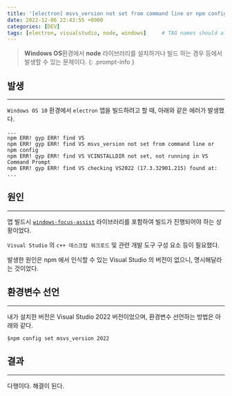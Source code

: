 ```yaml
---
title: '[electron] msvs_version not set from command line or npm config 에러'
date: 2022-12-06 22:43:55 +0900
categories: [DEV]
tags: [electron, visualstudio, node, windows]     # TAG names should always be lowercase
---
```


> **Windows OS**환경에서 **node** 라이브러리를 설치하거나 빌드 하는 경우 등에서 발생할 수 있는 문제이다.
{: .prompt-info }

## **발생**
---

`Windows OS 10` 환경에서 `electron` 앱을 빌드하려고 할 때, 아래와 같은 에러가 발생했다.
```console
...
npm ERR! gyp ERR! find VS
npm ERR! gyp ERR! find VS msvs_version not set from command line or npm config
npm ERR! gyp ERR! find VS VCINSTALLDIR not set, not running in VS Command Prompt
npm ERR! gyp ERR! find VS checking VS2022 (17.3.32901.215) found at:
...
```



## **원인**
---

앱 빌드시 [`windows-focus-assist`](https://github.com/bitdisaster/windows-focus-assist) 라이브러리를 포함하여 빌드가 진행되어야 하는 상황이었다.

`Visual Studio` 의 `c++ 데스크탑 워크로드` 및 관련 개발 도구 구성 요소 등이 필요했다.

발생한 원인은 npm 에서 인식할 수 있는 Visual Studio 의 버전이 없으니, 명시해달라는 것이었다.


## **환경변수 선언**
---

내가 설치한 버전은 Visual Studio 2022 버전이었으며, 환경변수 선언하는 방법은 아래와 같다.
```console
$npm config set msvs_version 2022 
```

## **결과**
---

다행이다. 해결이 된다.